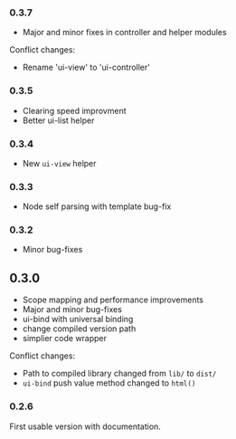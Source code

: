 ### 0.3.7

* Major and minor fixes in controller and helper modules

Conflict changes:

* Rename 'ui-view' to 'ui-controller'

### 0.3.5

* Clearing speed improvment
* Better ui-list helper

### 0.3.4

* New `ui-view` helper

### 0.3.3

* Node self parsing with template bug-fix

### 0.3.2

* Minor bug-fixes

## 0.3.0

* Scope mapping and performance improvements
* Major and minor bug-fixes
* ui-bind with universal binding
* change compiled version path 
* simplier code wrapper

Conflict changes:

* Path to compiled library changed from `lib/` to `dist/`
* `ui-bind` push value method changed to `html()`

### 0.2.6

First usable version with documentation.